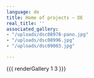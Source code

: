 ```yaml
---
language: de
title: Home of projects – DE
real_title: ''
associated_gallery:
- "/uploads/dsc08978-pano.jpg"
- "/uploads/dsc08996.jpg"
- "/uploads/dsc09003.jpg"

---
```

{{{ renderGallery 1 3 }}}